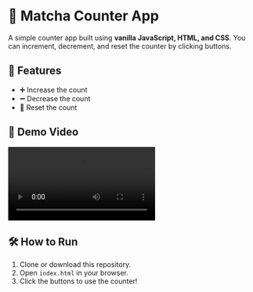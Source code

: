 # 🧮 Matcha Counter App

A simple counter app built using **vanilla JavaScript, HTML, and CSS**. You can increment, decrement, and reset the counter by clicking buttons.

## 🚀 Features

- ➕ Increase the count
- ➖ Decrease the count
- 🔁 Reset the count

## 🎥 Demo Video

<video controls src="assets/simple counter app demo.mp4" title="Title"></video>

## 🛠 How to Run

1. Clone or download this repository.
2. Open `index.html` in your browser.
3. Click the buttons to use the counter!
